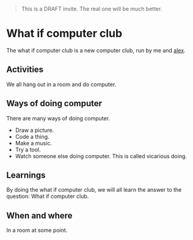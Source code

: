 > This is a DRAFT invite. The real one will be much better.

# What if computer club

The what if computer club is a new computer club, run by me and [alex](https://wiggle.website/@noods).

## Activities

We all hang out in a room and do computer.

## Ways of doing computer

There are many ways of doing computer.

- Draw a picture.
- Code a thing.
- Make a music.
- Try a tool.
- Watch someone else doing computer. This is called vicarious doing.

## Learnings

By doing the what if computer club, we will all learn the answer to the question: What if computer club.

## When and where

In a room at some point.



